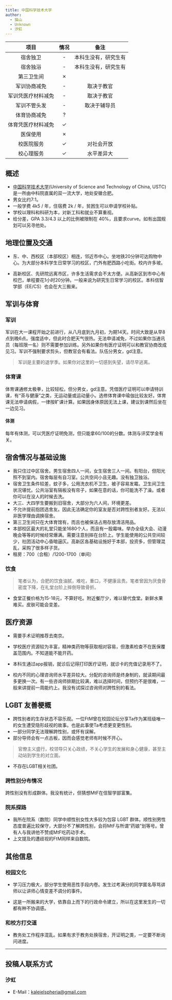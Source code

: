 ```yaml
---
title: 中国科学技术大学
author:
  - 猫山
  - Unknown
  - 汐虹
---
```


|        项目        | 情况 |     备注     |
| :----------------: | :--: | :----------: |
|      宿舍独卫      |  -   |  本科生没有，研究生有  |
|      宿舍独浴      |  -   |       本科生没有，研究生有       |
|     第三卫生间     |  ✗   |              |
|    军训协商减免    |   -  |      取决于教官        |
| 军训凭医疗材料减免 |  -   |      取决于教官        |
|    军训不管头发    |  -   | 取决于辅导员 |
|    体育协商减免    |  ?   |              |
| 体育凭医疗材料减免 |  ✓   |              |
|      医保使用      |  ✗   |              |
|     校医院服务     |  ✓   |       对社会开放       |
|     校心理服务     |  ✓   |       水平差异大       |

## 概述

- [中国科学技术大学](https://www.ustc.edu.cn/)(University of Science and Technology of China, USTC) 是一所由中科院直属的双一流大学，地处安徽合肥。
- 男女比约7:1。
- 一般学费 4k5 / 年，住宿费 2k / 年，贫困生可以申请学校补贴。
- 学校以理科和科研为本，对新工科和就业不算重视。
- 给分差，GPA 3.3/4.3 以上的比例被限制在 40%，且要求curve。如有出国规划可以另寻他处。

## 地理位置及交通

- 东、中、西校区（本部校区）相连，邻近市中心。坐地铁20分钟可达购物中心。为大部分本科学生日常学习的校区，门外有肥西路小吃街。校内许多坡。

- 高新校区、先研院远离市区，许多生活需求会不太方便。从高新区到市中心有校巴，单程要花1小时20分钟。一般来说为研究生日常学习的校区。本科信智学部（EE/CS）也会在大三搬来。

## 军训与体育

### 军训

军训在大一课程开始之前进行，从八月底到九月初，为期14天。时间大致是从早8点到晚6点。强度适中，但此时合肥天气很热。无法申请减免，不过如果你当通讯员（每班限一名）则不需要参加训练。另外如果你有医疗证明可以和教官协商改成见习。军训不强制要求剪头，但教官会有看法。队伍分男女，gd注意。
>军训是主要的退学季。如果你对这里的一切感到失望，请尽早逃离。

### 体育课

体育课通修太极拳，比较轻松，但分男女，gd注意。凭借医疗证明可以申请特训课，有“茶与健康”之类，无运动量或运动量小。选修体育课中瑜伽比较友好。体育课无法申请病假，一律按旷课计算。如果因身体原因无法上课，建议到课然后坐在一边见习。

#### 体测

每年有体测，可以凭医疗证明免测，但只能拿60/100的分数。体测与评奖学金有关。

## 宿舍情况与基础设施

- 我只住过中区宿舍。男生宿舍四人一间，女生宿舍三人一间。有阳台，但阳光照不到室内。宿舍每层有自习室。公共空间小且无趣。没有独卫独浴。
- 宿舍卫生条件较差，蚊子多，公用洗衣机不卫生，被子容易发霉。卫生间卫生状况堪忧。公共浴室有隔板没有帘子，如果在意的话，你可能洗不了澡。或者你可以在没人的时候去洗。
- 大三、大四学生要搬到旧宿舍，大部分为六人间，环境更差。
- 不允许提前抱团选舍友。因此无法确定你的室友是否对跨性别者友好。无法以非医学理由调换宿舍。
- 第三卫生间只在大体育馆有，而且也被保洁占用存放清洁用品。
- 本部校区最大的礼堂只能坐1680个人，而且有一股霉味。举办全级大会、动漫晚会等等的时候经常爆满。需要注意别摔在台阶上。学生能使用的公共空间较少，社团活动中心昏暗逼仄。高新区各基础设施好于本部，投资多，但管理混乱，采购了很多样子货。
- 租房：700（合租）/1200-1700（单间）

### 饮食

> 笔者认为，合肥的饮食油腻，难吃，重口，不健康且贵。笔者曾因为厌食骨密度下降，在礼堂台阶上摔倒导致骨折。

- 食堂正餐价格为15-18元，不算好吃。附近餐厅少，难以替代食堂。新鲜水果难买。皮肤可能会变差。

## 医疗资源

- 需要手术证明推荐去南京。

- 学校医疗资源较为丰富，精神类药物等获取相对容易，但激素检查不在医保覆盖范围内。不知道能不能开药。

- 本科生通过app报销，就诊后记得打印医疗证明，就诊卡的充值记录用不了。

- 校内不同的心理咨询师水平差异较大。分配的咨询师是终身制的，就读期间最多更换一次。有一些咨询师排期比较满，难以选择时间，但预约不是很难，一般来讲提前一周能约上。我没有试探过咨询师对跨性别的看法。

## LGBT 友善梗概

- 跨性别者的生存状态不容乐观。一位FtM曾在校园论坛分享Ta作为某班级唯一的女生遭受隐形歧视的故事。也是此事使Ta考虑更变更性别。
- 一部分同学无法理解跨性别，或怀有误解。
- 部分导师会有一点古板，因而会感觉老师有时候不开心。
>官僚主义盛行，校领导只关心政绩，不关心学生的发展和身心健康，甚至主动站到学生的对立面。
- 不存在LGBT相关社团。

### 跨性别分布情况

跨性别没有形成群体。我没有统计，但猜想MtF在信智学部富集。

### 院系探路

- 我所在院系（数院）同学中顺性别女性大多较为包容 LGBT 群体。顺性别男性态度普遍比较保守，大部分不了解跨性别，会将MtF与所谓“药娘”划等号。曾有人与我讲他不赞成MtF吃药动手术。
- 上文提及的遭歧视的FtM同样来自数院。

## 其他信息

### 校园文化

- 学习压力极大，部分学生使用恶性手段内卷。发生过考满分的同学匿名辱骂讲师以让讲师心情变差不调分的事件。

- 这是一所搬来的大学，依靠自上而下的行政命令建立，所以在这里发生的一切都有种不协调感。

### 和校方打交道

- 教务处工作程序混乱。如果有求于教务处换宿舍，开证明之类，一定要不断询问进度。

---

## 投稿人联系方式

### 汐虹

- E-Mail：<kaleielspheria@gmail.com>
